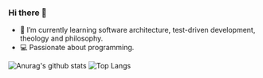 ### Hi there 👋

- 🌱 I’m currently learning software architecture, test-driven development, theology and philosophy.
- 💻 Passionate about programming.

![Anurag's github stats](https://github-readme-stats.vercel.app/api?username=nick3n&theme=blueberry&show_icons=true) 
![Top Langs](https://github-readme-stats.vercel.app/api/top-langs/?username=nick3n&show_icons=true&hide_border=true&theme=blueberry)

<!--
**Nick3n/Nick3n** is a ✨ _special_ ✨ repository because its `README.md` (this file) appears on your GitHub profile.

[![willianrod's wakatime stats](https://github-readme-stats.vercel.app/api/wakatime?username=Nick3n&theme=blueberry)](https://github.com/anuraghazra/github-readme-stats)

-->
